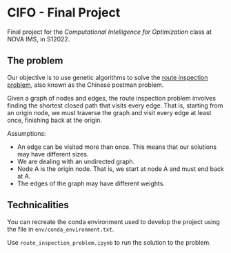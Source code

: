 # CIFO - Final Project

Final project for the *Computational Intelligence for Optimization* class at NOVA IMS, in S12022.

## The problem

Our objective is to use genetic algorithms to solve the [route inspection problem](https://en.wikipedia.org/wiki/Route_inspection_problem), also known as the Chinese postman problem.

Given a graph of nodes and edges, the route inspection problem involves finding the shortest closed path that visits every edge. That is, starting from an origin node, we must traverse the graph and visit every edge at least once, finishing back at the origin.

Assumptions:

- An edge can be visited more than once. This means that our solutions may have different sizes.
- We are dealing with an undirected graph.
- Node A is the origin node. That is, we start at node A and must end back at A.
- The edges of the graph may have different weights.

## Technicalities

You can recreate the conda environment used to develop the project using the file in `env/conda_environment.txt`.

Use `route_inspection_problem.ipynb` to run the solution to the problem.